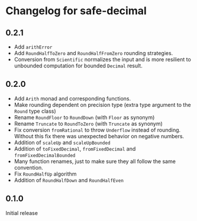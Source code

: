 # Changelog for safe-decimal

## 0.2.1

* Add `arithError`
* Add `RoundHalfToZero` and `RoundHalfFromZero` rounding strategies.
* Conversion from `Scientific` normalizes the input and is more resilient to unbounded
  computation for bounded `Decimal` result.

## 0.2.0

* Add `Arith` monad and corresponding functions.
* Make rounding dependent on precision type (extra type argument to the `Round` type class)
* Rename `RoundFloor` to `RoundDown` (with `Floor` as synonym)
* Rename `Truncate` to `RoundToZero` (with `Truncate` as synonym)
* Fix conversion `fromRational` to throw `Underflow` instead of rounding. Without this fix
  there was unexpected behavior on negative numbers.
* Addition of `scaleUp` and `scaleUpBounded`
* Addition of `toFixedDecimal`, `fromFixedDecimal` and `fromFixedDecimalBounded`
* Many function renames, just to make sure they all follow the same convention.
* Fix `RoundHalfUp` algorithm
* Addition of `RoundHalfDown` and `RoundHalfEven`

## 0.1.0

Initial release
